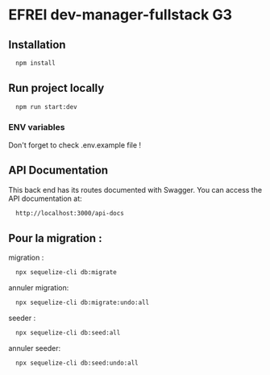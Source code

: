 # EFREI dev-manager-fullstack G3

## Installation

```bash
  npm install
```

## Run project locally

```bash
  npm run start:dev
```

### ENV variables

Don't forget to check .env.example file !


## API Documentation
This back end has its routes documented with Swagger. You can access the API documentation at:

```bash
  http://localhost:3000/api-docs
```

## Pour la migration :
migration :
```bash
  npx sequelize-cli db:migrate
```

annuler migration:
```bash
  npx sequelize-cli db:migrate:undo:all
```

seeder :
```bash
  npx sequelize-cli db:seed:all
```

annuler seeder:
```bash
  npx sequelize-cli db:seed:undo:all
```